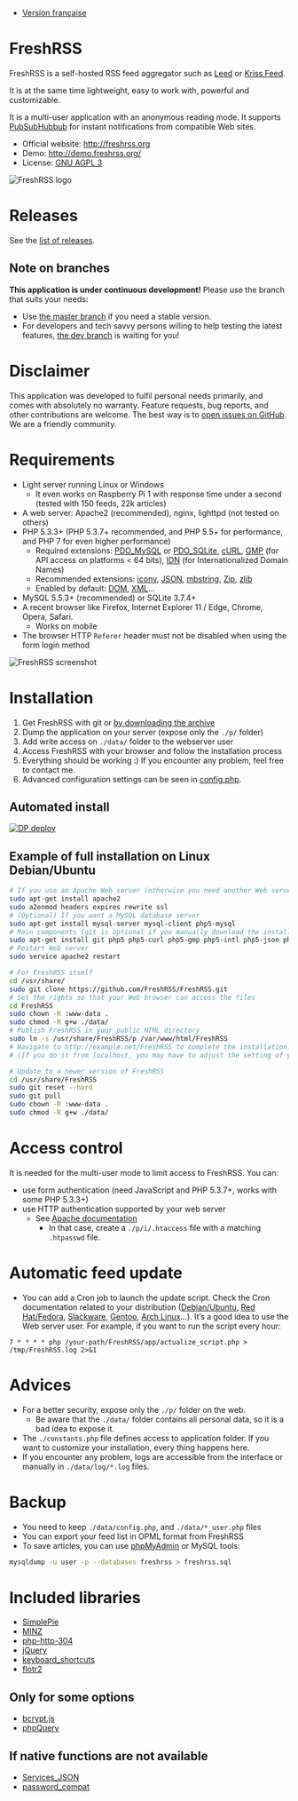 * [Version française](README.fr.md)

# FreshRSS
FreshRSS is a self-hosted RSS feed aggregator such as [Leed](http://projet.idleman.fr/leed/) or [Kriss Feed](http://tontof.net/kriss/feed/).

It is at the same time lightweight, easy to work with, powerful and customizable.

It is a multi-user application with an anonymous reading mode.
It supports [PubSubHubbub](https://code.google.com/p/pubsubhubbub/) for instant notifications from compatible Web sites.

* Official website: http://freshrss.org
* Demo: http://demo.freshrss.org/
* License: [GNU AGPL 3](http://www.gnu.org/licenses/agpl-3.0.html)

![FreshRSS logo](http://marienfressinaud.fr/data/images/freshrss/freshrss_title.png)

# Releases
See the [list of releases](../../releases).

## Note on branches
**This application is under continuous development!** Please use the branch that suits your needs:

* Use [the master branch](https://github.com/FreshRSS/FreshRSS/tree/master/) if you need a stable version.
* For developers and tech savvy persons willing to help testing the latest features, [the dev branch](https://github.com/FreshRSS/FreshRSS/tree/dev) is waiting for you!

# Disclaimer
This application was developed to fulfil personal needs primarily, and comes with absolutely no warranty.
Feature requests, bug reports, and other contributions are welcome. The best way is to [open issues on GitHub](https://github.com/FreshRSS/FreshRSS/issues).
We are a friendly community.

# Requirements
* Light server running Linux or Windows
	* It even works on Raspberry Pi 1 with response time under a second (tested with 150 feeds, 22k articles)
* A web server: Apache2 (recommended), nginx, lighttpd (not tested on others)
* PHP 5.3.3+ (PHP 5.3.7+ recommended, and PHP 5.5+ for performance, and PHP 7 for even higher performance)
	* Required extensions: [PDO_MySQL](http://php.net/pdo-mysql) or [PDO_SQLite](http://php.net/pdo-sqlite), [cURL](http://php.net/curl), [GMP](http://php.net/gmp) (for API access on platforms < 64 bits), [IDN](http://php.net/intl.idn) (for Internationalized Domain Names)
	* Recommended extensions: [iconv](http://php.net/iconv), [JSON](http://php.net/json), [mbstring](http://php.net/mbstring), [Zip](http://php.net/zip), [zlib](http://php.net/zlib)
	* Enabled by default: [DOM](http://php.net/dom), [XML](http://php.net/xml)…
* MySQL 5.5.3+ (recommended) or SQLite 3.7.4+
* A recent browser like Firefox, Internet Explorer 11 / Edge, Chrome, Opera, Safari.
	* Works on mobile
* The browser HTTP `Referer` header must not be disabled when using the form login method

![FreshRSS screenshot](http://marienfressinaud.fr/data/images/freshrss/freshrss_default-design.png)

# Installation
1. Get FreshRSS with git or [by downloading the archive](https://github.com/FreshRSS/FreshRSS/archive/master.zip)
2. Dump the application on your server (expose only the `./p/` folder)
3. Add write access on `./data/` folder to the webserver user
4. Access FreshRSS with your browser and follow the installation process
5. Everything should be working :) If you encounter any problem, feel free to contact me.
6. Advanced configuration settings can be seen in [config.php](./data/config.default.php).

## Automated install
[![DP deploy](https://raw.githubusercontent.com/DFabric/DPlatform-ShellCore/gh-pages/img/deploy.png)](https://dfabric.github.io/DPlatform-ShellCore)

## Example of full installation on Linux Debian/Ubuntu
```sh
# If you use an Apache Web server (otherwise you need another Web server)
sudo apt-get install apache2
sudo a2enmod headers expires rewrite ssl
# (Optional) If you want a MySQL database server
sudo apt-get install mysql-server mysql-client php5-mysql
# Main components (git is optional if you manually download the installation files)
sudo apt-get install git php5 php5-curl php5-gmp php5-intl php5-json php5-sqlite
# Restart Web server
sudo service apache2 restart

# For FreshRSS itself
cd /usr/share/
sudo git clone https://github.com/FreshRSS/FreshRSS.git
# Set the rights so that your Web browser can access the files
cd FreshRSS
sudo chown -R :www-data .
sudo chmod -R g+w ./data/
# Publish FreshRSS in your public HTML directory
sudo ln -s /usr/share/FreshRSS/p /var/www/html/FreshRSS
# Navigate to http://example.net/FreshRSS to complete the installation.
# (If you do it from localhost, you may have to adjust the setting of your public address later)

# Update to a newer version of FreshRSS
cd /usr/share/FreshRSS
sudo git reset --hard
sudo git pull
sudo chown -R :www-data .
sudo chmod -R g+w ./data/
```

# Access control
It is needed for the multi-user mode to limit access to FreshRSS. You can:
* use form authentication (need JavaScript and PHP 5.3.7+, works with some PHP 5.3.3+)
* use HTTP authentication supported by your web server
	* See [Apache documentation](http://httpd.apache.org/docs/trunk/howto/auth.html)
		* In that case, create a `./p/i/.htaccess` file with a matching `.htpasswd` file.

# Automatic feed update
* You can add a Cron job to launch the update script.
Check the Cron documentation related to your distribution ([Debian/Ubuntu](https://help.ubuntu.com/community/CronHowto), [Red Hat/Fedora](https://fedoraproject.org/wiki/Administration_Guide_Draft/Cron), [Slackware](http://docs.slackware.com/fr:slackbook:process_control?#cron), [Gentoo](https://wiki.gentoo.org/wiki/Cron), [Arch Linux](https://wiki.archlinux.org/index.php/Cron)…).
It’s a good idea to use the Web server user.
For example, if you want to run the script every hour:

```
7 * * * * php /your-path/FreshRSS/app/actualize_script.php > /tmp/FreshRSS.log 2>&1
```

# Advices
* For a better security, expose only the `./p/` folder on the web.
	* Be aware that the `./data/` folder contains all personal data, so it is a bad idea to expose it.
* The `./constants.php` file defines access to application folder. If you want to customize your installation, every thing happens here.
* If you encounter any problem, logs are accessible from the interface or manually in `./data/log/*.log` files.

# Backup
* You need to keep `./data/config.php`, and `./data/*_user.php` files
* You can export your feed list in OPML format from FreshRSS
* To save articles, you can use [phpMyAdmin](http://www.phpmyadmin.net) or MySQL tools:

```bash
mysqldump -u user -p --databases freshrss > freshrss.sql
```


# Included libraries
* [SimplePie](http://simplepie.org/)
* [MINZ](https://github.com/marienfressinaud/MINZ)
* [php-http-304](http://alexandre.alapetite.fr/doc-alex/php-http-304/)
* [jQuery](http://jquery.com/)
* [keyboard_shortcuts](http://www.openjs.com/scripts/events/keyboard_shortcuts/)
* [flotr2](http://www.humblesoftware.com/flotr2)

## Only for some options
* [bcrypt.js](https://github.com/dcodeIO/bcrypt.js)
* [phpQuery](http://code.google.com/p/phpquery/)

## If native functions are not available
* [Services_JSON](http://pear.php.net/pepr/pepr-proposal-show.php?id=198)
* [password_compat](https://github.com/ircmaxell/password_compat)

